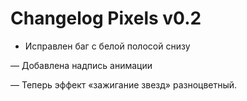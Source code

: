 # Changelog Pixels v0.2

- Исправлен баг с белой полосой снизу

— Добавлена надпись анимации

— Теперь эффект «зажигание звезд» разноцветный.
